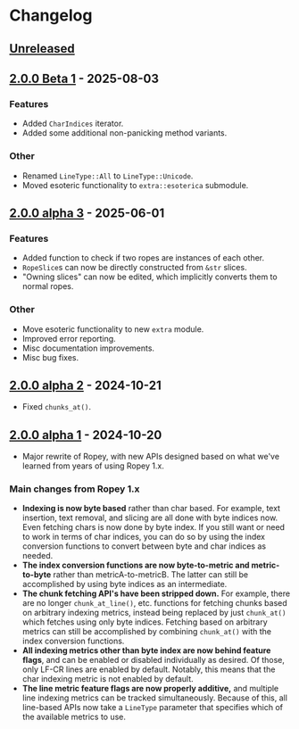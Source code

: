 # Changelog

## [Unreleased]


## [2.0.0 Beta 1] - 2025-08-03

### Features

- Added `CharIndices` iterator.
- Added some additional non-panicking method variants.

### Other

- Renamed `LineType::All` to `LineType::Unicode`.
- Moved esoteric functionality to `extra::esoterica` submodule.


## [2.0.0 alpha 3] - 2025-06-01

### Features

- Added function to check if two ropes are instances of each other.
- `RopeSlice`s can now be directly constructed from `&str` slices.
- "Owning slices" can now be edited, which implicitly converts them to normal ropes.

### Other

- Move esoteric functionality to new `extra` module.
- Improved error reporting.
- Misc documentation improvements.
- Misc bug fixes.


## [2.0.0 alpha 2] - 2024-10-21

- Fixed `chunks_at()`.


## [2.0.0 alpha 1] - 2024-10-20

- Major rewrite of Ropey, with new APIs designed based on what we've learned from years of using Ropey 1.x.

### Main changes from Ropey 1.x

- **Indexing is now byte based** rather than char based.  For example, text insertion, text removal, and slicing are all done with byte indices now.  Even fetching chars is now done by byte index.  If you still want or need to work in terms of char indices, you can do so by using the index conversion functions to convert between byte and char indices as needed.
- **The index conversion functions are now byte-to-metric and metric-to-byte** rather than metricA-to-metricB.  The latter can still be accomplished by using byte indices as an intermediate.
- **The chunk fetching API's have been stripped down.**  For example, there are no longer `chunk_at_line()`, etc. functions for fetching chunks based on arbitrary indexing metrics, instead being replaced by just `chunk_at()` which fetches using only byte indices.  Fetching based on arbitrary metrics can still be accomplished by combining `chunk_at()` with the index conversion functions.
- **All indexing metrics other than byte index are now behind feature flags**, and can be enabled or disabled individually as desired.  Of those, only LF-CR lines are enabled by default.  Notably, this means that the char indexing metric is not enabled by default.
- **The line metric feature flags are now properly additive,** and multiple line indexing metrics can be tracked simultaneously.  Because of this, all line-based APIs now take a `LineType` parameter that specifies which of the available metrics to use.


[Unreleased]: https://github.com/cessen/ropey/compare/v2.0.0-beta.1...HEAD
[2.0.0 beta 1]: https://github.com/cessen/ropey/compare/v2.0.0-alpha.3...v2.0.0-beta.1
[2.0.0 alpha 3]: https://github.com/cessen/ropey/compare/v2.0.0-alpha.2...v2.0.0-alpha.3
[2.0.0 alpha 2]: https://github.com/cessen/ropey/compare/v2.0.0-alpha.1...v2.0.0-alpha.2
[2.0.0 alpha 1]: https://github.com/cessen/ropey/releases/tag/v2.0.0-alpha.1
